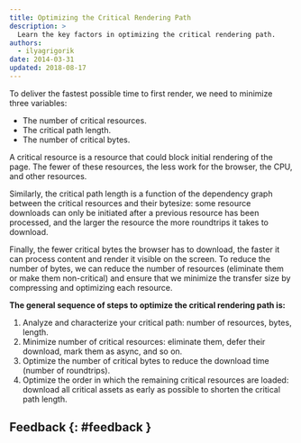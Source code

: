 ```yaml
---
title: Optimizing the Critical Rendering Path
description: >
  Learn the key factors in optimizing the critical rendering path.
authors:
  - ilyagrigorik
date: 2014-03-31
updated: 2018-08-17
---
```


To deliver the fastest possible time to first render, we need
to minimize three variables:

- The number of critical resources.
- The critical path length.
- The number of critical bytes.

A critical resource is a resource that could block initial rendering of the page. The fewer of these resources, the less work for the browser, the CPU, and other resources.

Similarly, the critical path length is a function of the dependency graph between the critical resources and their bytesize: some resource downloads can only be initiated after a previous resource has been processed, and the larger the resource the more roundtrips it takes to download.

Finally, the fewer critical bytes the browser has to download, the faster it can process content and render it visible on the screen. To reduce the number of bytes, we can reduce the number of resources (eliminate them or make them non-critical) and ensure that we minimize the transfer size by compressing and optimizing each resource.

**The general sequence of steps to optimize the critical rendering path is:**

1. Analyze and characterize your critical path: number of resources, bytes, length.
1. Minimize number of critical resources: eliminate them, defer their download, mark them as async, and so on.
1. Optimize the number of critical bytes to reduce the download time (number of roundtrips).
1. Optimize the order in which the remaining critical resources are loaded: download all critical assets as early as possible to shorten the critical path length.

## Feedback {: #feedback }
